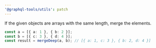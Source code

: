 ```yaml
---
'@graphql-tools/utils': patch
---
```


If the given objects are arrays with the same length, merge the elements.

```ts
const a = [{ a: 1 }, { b: 2 }];
const b = [{ c: 3 }, { d: 4 }];
const result = mergeDeep(a, b); // [{ a: 1, c: 3 }, { b: 2, d: 4 }]
```
